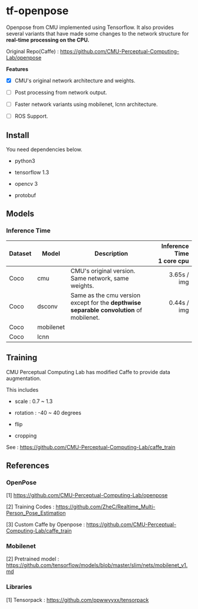 # tf-openpose

Openpose from CMU implemented using Tensorflow. It also provides several variants that have made some changes to the network structure for **real-time processing on the CPU.**

Original Repo(Caffe) : https://github.com/CMU-Perceptual-Computing-Lab/openpose

**Features**

- [x] CMU's original network architecture and weights.

- [ ] Post processing from network output.

- [ ] Faster network variants using mobilenet, lcnn architecture.

- [ ] ROS Support. 

## Install

You need dependencies below.

- python3

- tensorflow 1.3

- opencv 3

- protobuf

## Models

### Inference Time

| Dataset | Model                             | Description                                                                     | Inference Time<br/>1 core cpu |
|---------|--------------------------|------------------------------------------------------------------------------------------|---------------:|
| Coco    | cmu                      | CMU's original version. Same network, same weights.                                      | 3.65s / img  |
| Coco    | dsconv                   | Same as the cmu version except for the **depthwise separable convolution** of mobilenet. | 0.44s / img  |
| Coco    | mobilenet                | | | |
| Coco    | lcnn      | | | |


## Training

CMU Perceptual Computing Lab has modified Caffe to provide data augmentation.

This includes

- scale : 0.7 ~ 1.3

- rotation : -40 ~ 40 degrees

- flip

- cropping

See : https://github.com/CMU-Perceptual-Computing-Lab/caffe_train



## References

### OpenPose

[1] https://github.com/CMU-Perceptual-Computing-Lab/openpose

[2] Training Codes : https://github.com/ZheC/Realtime_Multi-Person_Pose_Estimation

[3] Custom Caffe by Openpose : https://github.com/CMU-Perceptual-Computing-Lab/caffe_train

### Mobilenet

[2] Pretrained model : https://github.com/tensorflow/models/blob/master/slim/nets/mobilenet_v1.md

### Libraries

[1] Tensorpack : https://github.com/ppwwyyxx/tensorpack